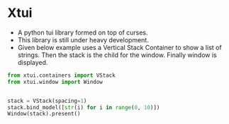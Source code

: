 # Xtui

- A python tui library formed on top of curses.
- This library is still under heavy development.
- Given below example uses a Vertical Stack Container to show a list of strings. Then the stack is the child for the window. Finally window is displayed.
```python
from xtui.containers import VStack
from xtui.window import Window


stack = VStack(spacing=1)
stack.bind_model([str(i) for i in range(0, 10)])
Window(stack).present() 
```
